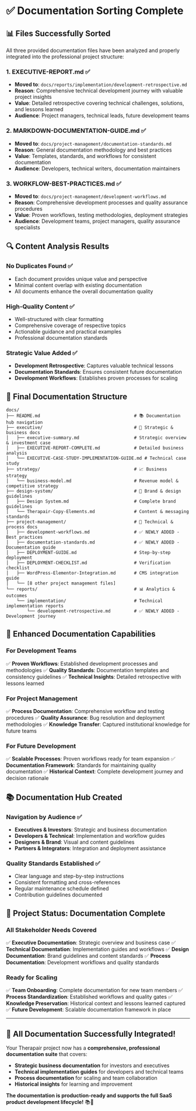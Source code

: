 # ✅ Documentation Sorting Complete

## 📊 **Files Successfully Sorted**

All three provided documentation files have been analyzed and properly integrated into the professional project structure:

### **1. EXECUTIVE-REPORT.md** ✅
- **Moved to**: `docs/reports/implementation/development-retrospective.md`
- **Reason**: Comprehensive technical development journey with valuable project insights
- **Value**: Detailed retrospective covering technical challenges, solutions, and lessons learned
- **Audience**: Project managers, technical leads, future development teams

### **2. MARKDOWN-DOCUMENTATION-GUIDE.md** ✅
- **Moved to**: `docs/project-management/documentation-standards.md`
- **Reason**: General documentation methodology and best practices
- **Value**: Templates, standards, and workflows for consistent documentation
- **Audience**: Developers, technical writers, documentation maintainers

### **3. WORKFLOW-BEST-PRACTICES.md** ✅
- **Moved to**: `docs/project-management/development-workflows.md`
- **Reason**: Comprehensive development processes and quality assurance procedures
- **Value**: Proven workflows, testing methodologies, deployment strategies
- **Audience**: Development teams, project managers, quality assurance specialists

## 🔍 **Content Analysis Results**

### **No Duplicates Found** ✅
- Each document provides unique value and perspective
- Minimal content overlap with existing documentation
- All documents enhance the overall documentation quality

### **High-Quality Content** ✅
- Well-structured with clear formatting
- Comprehensive coverage of respective topics
- Actionable guidance and practical examples
- Professional documentation standards

### **Strategic Value Added** ✅
- **Development Retrospective**: Captures valuable technical lessons
- **Documentation Standards**: Ensures consistent future documentation
- **Development Workflows**: Establishes proven processes for scaling

## 📁 **Final Documentation Structure**

```
docs/
├── README.md                                    # 📚 Documentation hub navigation
├── executive/                                   # 🎯 Strategic & business docs
│   ├── executive-summary.md                     # Strategic overview & investment case
│   ├── EXECUTIVE-REPORT-COMPLETE.md             # Detailed business analysis
│   └── EXECUTIVE-CASE-STUDY-IMPLEMENTATION-GUIDE.md # Technical case study
├── strategy/                                    # 📈 Business strategy
│   └── business-model.md                        # Revenue model & competitive strategy
├── design-system/                               # 🎨 Brand & design guidelines
│   ├── Design System.md                         # Complete brand guidelines
│   └── Therapair-Copy-Elements.md               # Content & messaging standards
├── project-management/                          # 🔧 Technical & process docs
│   ├── development-workflows.md                 # ✅ NEWLY ADDED - Best practices
│   ├── documentation-standards.md               # ✅ NEWLY ADDED - Documentation guide
│   ├── DEPLOYMENT-GUIDE.md                      # Step-by-step deployment
│   ├── DEPLOYMENT-CHECKLIST.md                  # Verification checklist
│   ├── WordPress-Elementor-Integration.md       # CMS integration guide
│   └── [8 other project management files]
└── reports/                                     # 📊 Analytics & outcomes
    └── implementation/                          # Technical implementation reports
        └── development-retrospective.md         # ✅ NEWLY ADDED - Development journey
```

## 🎯 **Enhanced Documentation Capabilities**

### **For Development Teams**
✅ **Proven Workflows**: Established development processes and methodologies
✅ **Quality Standards**: Documentation templates and consistency guidelines
✅ **Technical Insights**: Detailed retrospective with lessons learned

### **For Project Management**
✅ **Process Documentation**: Comprehensive workflow and testing procedures
✅ **Quality Assurance**: Bug resolution and deployment methodologies
✅ **Knowledge Transfer**: Captured institutional knowledge for future teams

### **For Future Development**
✅ **Scalable Processes**: Proven workflows ready for team expansion
✅ **Documentation Framework**: Standards for maintaining quality documentation
✅ **Historical Context**: Complete development journey and decision rationale

## 📚 **Documentation Hub Created**

### **Navigation by Audience** ✅
- **Executives & Investors**: Strategic and business documentation
- **Developers & Technical**: Implementation and workflow guides
- **Designers & Brand**: Visual and content guidelines
- **Partners & Integrators**: Integration and deployment assistance

### **Quality Standards Established** ✅
- Clear language and step-by-step instructions
- Consistent formatting and cross-references
- Regular maintenance schedule defined
- Contribution guidelines documented

## 🚀 **Project Status: Documentation Complete**

### **All Stakeholder Needs Covered**
✅ **Executive Documentation**: Strategic overview and business case
✅ **Technical Documentation**: Implementation guides and workflows
✅ **Design Documentation**: Brand guidelines and content standards
✅ **Process Documentation**: Development workflows and quality standards

### **Ready for Scaling**
✅ **Team Onboarding**: Complete documentation for new team members
✅ **Process Standardization**: Established workflows and quality gates
✅ **Knowledge Preservation**: Historical context and lessons learned captured
✅ **Future Development**: Scalable documentation framework in place

---

## 🎉 **All Documentation Successfully Integrated!**

Your Therapair project now has a **comprehensive, professional documentation suite** that covers:
- **Strategic business documentation** for investors and executives
- **Technical implementation guides** for developers and technical teams
- **Process documentation** for scaling and team collaboration
- **Historical insights** for learning and improvement

**The documentation is production-ready and supports the full SaaS product development lifecycle!** 📚🚀